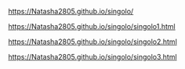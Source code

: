 https://Natasha2805.github.io/singolo/


https://Natasha2805.github.io/singolo/singolo1.html


https://Natasha2805.github.io/singolo/singolo2.html


https://Natasha2805.github.io/singolo/singolo3.html